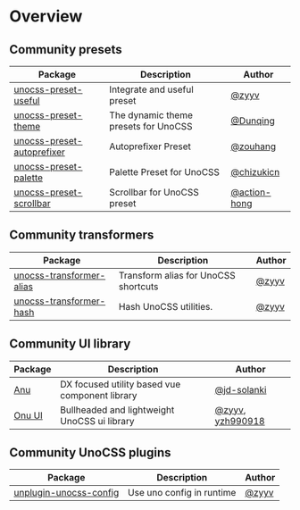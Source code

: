 # Overview

## Community presets

| Package    | Description | Author  |
| --------   | -------     | ------- |
| [unocss-preset-useful](https://github.com/unocss-community/unocss-preset-useful) | Integrate and useful preset | [@zyyv](https://github.com/zyyv) |
| [unocss-preset-theme](https://github.com/unocss-community/unocss-preset-theme) | The dynamic theme presets for UnoCSS | [@Dunqing](https://github.com/Dunqing) |
| [unocss-preset-autoprefixer](https://github.com/unocss-community/unocss-preset-autoprefixer) | Autoprefixer Preset | [@zouhang](https://github.com/zouhangwithsweet) |
| [unocss-preset-palette](https://github.com/unocss-community/unocss-preset-palette) | Palette Preset for UnoCSS | [@chizukicn](https://github.com/chizukicn) |
| [unocss-preset-scrollbar](https://github.com/unocss-community/unocss-preset-scrollbar) | Scrollbar for UnoCSS preset | [@action-hong](https://github.com/action-hong) |


## Community transformers

| Package    | Description | Author  |
| --------   | -------     | ------- |
| [unocss-transformer-alias](https://github.com/unocss-community/unocss-transformer-alias) | Transform alias for UnoCSS shortcuts | [@zyyv](https://github.com/zyyv) |
| [unocss-transformer-hash](https://github.com/unocss-community/unocss-transformer-hash) | Hash UnoCSS utilities. | [@zyyv](https://github.com/zyyv) |


## Community UI library

| Package    | Description | Author  |
| --------   | -------     | ------- |
| [Anu](https://github.com/jd-solanki/anu) | DX focused utility based vue component library | [@jd-solanki](https://github.com/jd-solanki) |
| [Onu UI](https://github.com/onu-ui/onu-ui) | Bullheaded and lightweight UnoCSS ui library | [@zyyv](https://github.com/zyyv), [yzh990918](https://github.com/yzh990918) |


## Community UnoCSS plugins

| Package    | Description | Author  |
| --------   | -------     | ------- |
| [unplugin-unocss-config](https://github.com/zyyv/unplugin-unocss-config) | Use uno config in runtime | [@zyyv](https://github.com/zyyv) |
